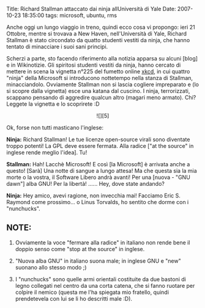 Title: Richard Stallman attaccato dai ninja allUniversità di Yale
Date:  2007-10-23 18:35:00
tags: microsoft, ubuntu, rms

Anche oggi un lungo viaggio in treno, quindi ecco cosa vi propongo: ieri 21
Ottobre, mentre si trovava a New Haven, nell'Università di Yale, Richard
Stallman è stato circondato da quatto studenti vestiti da ninja, che hanno
tentato di minacciare i suoi sani principi.


Scherzi a parte, sto facendo
riferimento alla notizia apparsa su alcuni [blog] e in Wikinotizie. Gli
spiritosi studenti vestiti da ninja, hanno cercato di mettere in scena la
vignetta n°225 del fumetto online [xkcd][1], in cui quattro
"ninja" della Microsoft si introducono nottetempo nella stanza di Stallman,
minacciandolo. Ovviamente Stallman non si lascia cogliere impreparato e (lo si
scopre dalla vignetta) esce una katana dal cuscino. I ninja, terrorizzati,
scappano pensando di aggredire qualcun altro (magari meno armato). Chi?
Leggete la vignetta e lo scoprirete :D

<center>![][5]</center>


Ok, forse non tutti masticano
l'inglese:

**Ninja:** Richard Stallman! Le tue licenze open-source virali sono
diventate troppo potenti! La GPL deve essere fermata. Alla radice ["at the
source" in inglese rende meglio l'idea]. Tu!  

**Stallman:** Hah! Lacchè Microsoft! E così [la Microsoft] è arrivata anche a questo! [Sarà] Una notte di sangue a
lungo attesa! Ma che questa sia la mia morte o la vostra, il Software Libero
andrà avanti! Per una [nuova - "GNU dawn"] alba GNU! Per la libertà! ......
Hey, dove state andando?  

**Ninja:** Hey amico, avevi ragione, non invecchia mai! Facciamo Eric S. Raymond come prossimo... o Linus Torvalds, ho sentito che
dorme con i "nunchucks".


## NOTE: ##
 1. Ovviamente la voce "fermare alla radice" in
italiano non rende bene il doppio senso come "stop at the source" in inglese.

 2. "Nuova alba GNU" in italiano suona male; in inglese GNU e "new" suonano
allo stesso modo ;)

 3. I "nunchucks" sono quelle armi orientali costituite da
due bastoni di legno collegati nel centro da una corta catena, che si fanno
ruotare per colpire il nemico (questa me l'ha spiegata mio fratello, quindi
prendetevela con lui se li ho descritti male :D).

   [1]: http.//www.xkcd.com

   [5]: http://imgs.xkcd.com/comics/open_source.png
